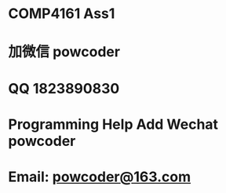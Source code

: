 # COMP4161 Ass1
# 加微信 powcoder

# QQ 1823890830

# Programming Help Add Wechat powcoder

# Email: powcoder@163.com


